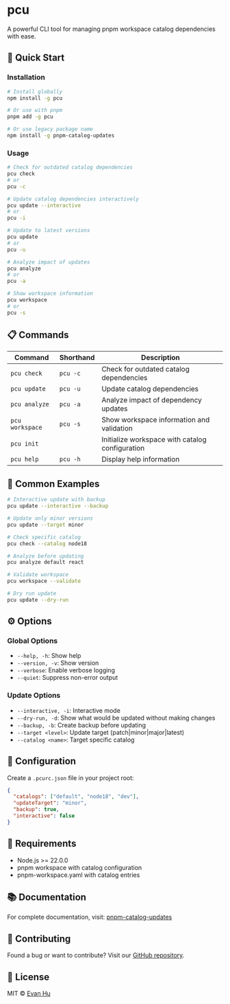 # pcu

A powerful CLI tool for managing pnpm workspace catalog dependencies with ease.

## 🚀 Quick Start

### Installation

```bash
# Install globally
npm install -g pcu

# Or use with pnpm
pnpm add -g pcu

# Or use legacy package name
npm install -g pnpm-catalog-updates
```

### Usage

```bash
# Check for outdated catalog dependencies
pcu check
# or
pcu -c

# Update catalog dependencies interactively
pcu update --interactive
# or
pcu -i

# Update to latest versions
pcu update
# or
pcu -u

# Analyze impact of updates
pcu analyze
# or
pcu -a

# Show workspace information
pcu workspace
# or
pcu -s
```

## 📋 Commands

| Command         | Shorthand | Description                                     |
| --------------- | --------- | ----------------------------------------------- |
| `pcu check`     | `pcu -c`  | Check for outdated catalog dependencies         |
| `pcu update`    | `pcu -u`  | Update catalog dependencies                     |
| `pcu analyze`   | `pcu -a`  | Analyze impact of dependency updates            |
| `pcu workspace` | `pcu -s`  | Show workspace information and validation       |
| `pcu init`      |           | Initialize workspace with catalog configuration |
| `pcu help`      | `pcu -h`  | Display help information                        |

## 🎯 Common Examples

```bash
# Interactive update with backup
pcu update --interactive --backup

# Update only minor versions
pcu update --target minor

# Check specific catalog
pcu check --catalog node18

# Analyze before updating
pcu analyze default react

# Validate workspace
pcu workspace --validate

# Dry run update
pcu update --dry-run
```

## ⚙️ Options

### Global Options

- `--help, -h`: Show help
- `--version, -v`: Show version
- `--verbose`: Enable verbose logging
- `--quiet`: Suppress non-error output

### Update Options

- `--interactive, -i`: Interactive mode
- `--dry-run, -d`: Show what would be updated without making changes
- `--backup, -b`: Create backup before updating
- `--target <level>`: Update target (patch|minor|major|latest)
- `--catalog <name>`: Target specific catalog

## 📁 Configuration

Create a `.pcurc.json` file in your project root:

```json
{
  "catalogs": ["default", "node18", "dev"],
  "updateTarget": "minor",
  "backup": true,
  "interactive": false
}
```

## 🔧 Requirements

- Node.js >= 22.0.0
- pnpm workspace with catalog configuration
- pnpm-workspace.yaml with catalog entries

## 📚 Documentation

For complete documentation, visit:
[pnpm-catalog-updates](https://github.com/houko/pnpm-catalog-updates#readme)

## 🤝 Contributing

Found a bug or want to contribute? Visit our
[GitHub repository](https://github.com/houko/pnpm-catalog-updates).

## 📄 License

MIT © [Evan Hu](https://github.com/houko)
